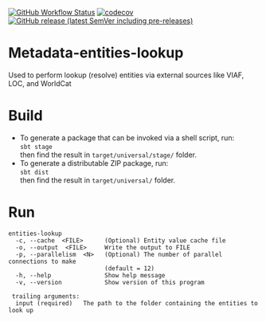 [![GitHub Workflow Status](https://img.shields.io/github/actions/workflow/status/htrc/Metadata-entities-lookup/ci.yml?branch=main)](https://github.com/htrc/Metadata-entities-lookup/actions/workflows/ci.yml)
[![codecov](https://codecov.io/github/htrc/Metadata-bibframe-entities/graph/badge.svg?token=2y6GAtWfnP)](https://codecov.io/github/htrc/Metadata-bibframe-entities)
[![GitHub release (latest SemVer including pre-releases)](https://img.shields.io/github/v/release/htrc/Metadata-entities-lookup?include_prereleases&sort=semver)](https://github.com/htrc/Metadata-entities-lookup/releases/latest)

# Metadata-entities-lookup
Used to perform lookup (resolve) entities via external sources like VIAF, LOC, and WorldCat

# Build
* To generate a package that can be invoked via a shell script, run:  
  `sbt stage`  
  then find the result in `target/universal/stage/` folder.
* To generate a distributable ZIP package, run:  
  `sbt dist`  
  then find the result in `target/universal/` folder.

# Run
```
entities-lookup
  -c, --cache  <FILE>      (Optional) Entity value cache file
  -o, --output  <FILE>     Write the output to FILE
  -p, --parallelism  <N>   (Optional) The number of parallel connections to make
                           (default = 12)
  -h, --help               Show help message
  -v, --version            Show version of this program

 trailing arguments:
  input (required)   The path to the folder containing the entities to look up
```
